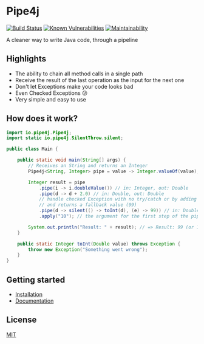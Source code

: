 # Pipe4j

[![Build Status](https://travis-ci.org/igventurelli/pipe4j.svg?branch=master)](https://travis-ci.org/igventurelli/pipe4j)
[![Known Vulnerabilities](https://snyk.io/test/github/igventurelli/pipe4j/badge.svg?targetFile=pom.xml)](https://snyk.io/test/github/igventurelli/pipe4j?targetFile=pom.xml)
[![Maintainability](https://api.codeclimate.com/v1/badges/381d36217cd7886630cb/maintainability)](https://codeclimate.com/github/igventurelli/pipe4j/maintainability)

A cleaner way to write Java code, through a pipeline

## Highlights
- The ability to chain all method calls in a single path
- Receive the result of the last operation as the input for the next one
- Don't let Exceptions make your code looks bad
- Even Checked Exceptions 😜
- Very simple and easy to use

## How does it work?

```java
import io.pipe4j.Pipe4j;
import static io.pipe4j.SilentThrow.silent;

public class Main {

    public static void main(String[] args) {
        // Receives an String and returns an Integer
        Pipe4j<String, Integer> pipe = value -> Integer.valueOf(value);

        Integer result = pipe
            .pipe(i -> i.doubleValue()) // in: Integer, out: Double
            .pipe(d -> d + 2.0) // in: Double, out: Double
            // handle checked Exception with no try/catch or by adding "throws" to the method signature
            // and returns a fallback value (99)
            .pipe(d -> silent(() -> toInt(d), (e) -> 99)) // in: Double, out: Integer
            .apply("10"); // the argument for the first step of the pipeline

        System.out.println("Result: " + result); // => Result: 99 (or 12, if toInt() don't throw any exception
    }

    public static Integer toInt(Double value) throws Exception {
        throw new Exception("Something went wrong");
    }
}
```

## Getting started
- [Installation](https://igventurelli.gitbook.io/pipe4j/getting-started/installation)
- [Documentation](https://igventurelli.gitbook.io/pipe4j/getting-started/docs)

## License
[MIT](https://github.com/igventurelli/pipe4j/blob/master/LICENSE.md)

